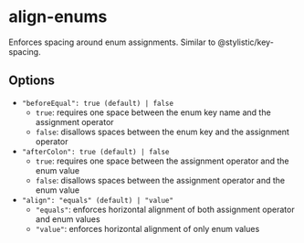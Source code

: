 # align-enums

Enforces spacing around enum assignments. Similar to @stylistic/key-spacing.

## Options
- `"beforeEqual": true (default) | false`
  - `true`: requires one space between the enum key name and the assignment operator
  - `false`: disallows spaces between the enum key and the assignment operator
- `"afterColon": true (default) | false`
  - `true`: requires one space between the assignment operator and the enum value
  - `false`: disallows spaces between the assignment operator and the enum value
- `"align": "equals" (default) | "value"`
  - `"equals"`: enforces horizontal alignment of both assignment operator and enum values
  - `"value"`: enforces horizontal alignment of only enum values
